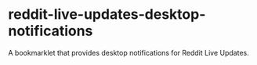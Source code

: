 reddit-live-updates-desktop-notifications
=========================================

A bookmarklet that provides desktop notifications for Reddit Live Updates.
